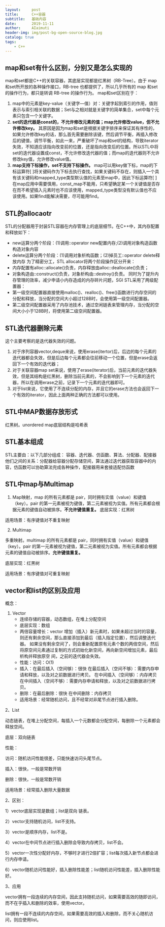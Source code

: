 ```yaml
---
layout:     post
title:      C++容器
subtitle:   基础内容
date:       2019-11-11
author:     AIaimuti
header-img: img/post-bg-open-source-blog.jpg
catalog: true
tags:
    - C++
---
```


## map和set有什么区别，分别又是怎么实现的

map和set都是C++的关联容器，其底层实现都是红黑树（RB-Tree）。由于 map 和set所开放的各种操作接口，RB-tree 也都提供了，所以几乎所有的 map 和set的操作行为，都只是转调 RB-tree 的操作行为。
map和set区别在于：
  1. map中的元素是key-value（关键字—值）对：关键字起到索引的作用，值则表示与索引相关联的数据；Set与之相对就是关键字的简单集合，set中每个元素只包含一个关键字。
  2. **set的迭代器是const的，不允许修改元素的值；map允许修改value，但不允许修改key。** 其原因是因为map和set是根据关键字排序来保证其有序性的，如果允许修改key的话，那么首先需要删除该键，然后调节平衡，再插入修改后的键值，调节平衡，如此一来，严重破坏了map和set的结构，导致iterator失效，不知道应该指向改变前的位置，还是指向改变后的位置。所以STL中将set的迭代器设置成const，不允许修改迭代器的值；而map的迭代器则不允许修改key值，允许修改value值。
  3. **map支持下标操作，set不支持下标操作。** map可以用key做下标，map的下标运算符[ ]将关键码作为下标去执行查找，如果关键码不存在，则插入一个具有该关键码和mapped_type类型默认值的元素至map中，因此下标运算符[ ]在map应用中需要慎用，const_map不能用，只希望确定某一个关键值是否存在而不希望插入元素时也不应该使用，mapped_type类型没有默认值也不应该使用。如果find能解决需要，尽可能用find。
  
## STL的allocaotr

STL的分配器用于封装STL容器在内存管理上的底层细节。在C++中，其内存配置和释放如下：
  + new运算分两个阶段：(1)调用::operator new配置内存;(2)调用对象构造函数构造对象内容
  + delete运算分两个阶段：(1)调用对象析构函数；(2)掉员工::operator delete释放内存
为了精密分工，STL allocator将两个阶段操作区分开来：
  + 内存配置有alloc::allocate()负责，内存释放由alloc::deallocate()负责；
  + 对象构造由::construct()负责，对象析构由::destroy()负责。
同时为了提升内存管理的效率，减少申请小内存造成的内存碎片问题，SGI STL采用了两级配置器：
  + 第一级空间配置器直接使用malloc()、realloc()、free()函数进行内存空间的分配和释放，当分配的空间大小超过128B时，会使用第一级空间配置器。
  + 第二级空间配置器采用了内存池技术，通过空闲链表来管理内存，当分配的空间大小小于128B时，将使用第二级空间配置器。

## STL迭代器删除元素

这个主要考察的是迭代器失效的问题。
1. 对于序列容器vector,deque来说，使用erase(itertor)后，后边的每个元素的迭代器都会失效，但是后边每个元素都会往前移动一个位置，但是erase会返回下一个有效的迭代器；
2. 对于关联容器map set来说，使用了erase(iterator)后，当前元素的迭代器失效，但是其结构是红黑树，删除当前元素的，不会影响到下一个元素的迭代器，所以在调用erase之前，记录下一个元素的迭代器即可。
3. 对于list来说，它使用了不连续分配的内存，并且它的erase方法也会返回下一个有效的iterator，因此上面两种正确的方法都可以使用。

## STL中MAP数据存放形式

红黑树。unordered map底层结构是哈希表

## STL基本组成

STL主要由：以下几部分组成：
容器、迭代器、仿函数、算法、分配器、配接器
他们之间的关系：分配器给容器分配存储空间，算法通过迭代器获取容器中的内容，仿函数可以协助算法完成各种操作，配接器用来套接适配仿函数

## STL中map与Multimap

1. Map映射，map 的所有元素都是 pair，同时拥有实值（value）和键值（key）。pair 的第一元素被视为键值，第二元素被视为实值。所有元素都会根据元素的键值自动被排序。**不允许键值重复。**
底层实现：红黑树

适用场景：有序键值对不重复映射

2. Multimap

多重映射。multimap 的所有元素都是 pair，同时拥有实值（value）和键值（key）。pair 的第一元素被视为键值，第二元素被视为实值。所有元素都会根据元素的键值自动被排序。**允许键值重复。**

底层实现：红黑树

适用场景：有序键值对可重复映射

## vector和list的区别及应用

概念：

1. Vector
    + 连续存储的容器，动态数组，在堆上分配空间
    + 底层实现：数组
    + 两倍容量增长：vector 增加（插入）新元素时，如果未超过当时的容量，则还有剩余空间，那么直接添加到最后（插入指定位置），然后调整迭代器。
      如果没有剩余空间了，则会重新配置原有元素个数的两倍空间，然后将原空间元素通过复制的方式初始化新空间，再向新空间增加元素，最后析构并释放原空           间，之前的迭代器会失效。
    + 性能：访问：O(1)
    + 插入：在最后插入（空间够）：很快
      在最后插入（空间不够）：需要内存申请和释放，以及对之前数据进行拷贝。
      在中间插入（空间够）：内存拷贝
      在中间插入（空间不够）：需要内存申请和释放，以及对之前数据进行拷贝。
    + 删除：在最后删除：很快
      在中间删除：内存拷贝
    + 适用场景：经常随机访问，且不经常对非尾节点进行插入删除。

2、List

动态链表，在堆上分配空间，每插入一个元数都会分配空间，每删除一个元素都会释放空间。

底层：双向链表

性能：

访问：随机访问性能很差，只能快速访问头尾节点。

插入：很快，一般是常数开销

删除：很快，一般是常数开销

适用场景：经常插入删除大量数据

2、区别：

1）vector底层实现是数组；list是双向 链表。

2）vector支持随机访问，list不支持。

3）vector是顺序内存，list不是。

4）vector在中间节点进行插入删除会导致内存拷贝，list不会。

5）vector一次性分配好内存，不够时才进行2倍扩容；list每次插入新节点都会进行内存申请。

6）vector随机访问性能好，插入删除性能差；list随机访问性能差，插入删除性能好。

3、应用

vector拥有一段连续的内存空间，因此支持随机访问，如果需要高效的随即访问，而不在乎插入和删除的效率，使用vector。

list拥有一段不连续的内存空间，如果需要高效的插入和删除，而不关心随机访问，则应使用list。
